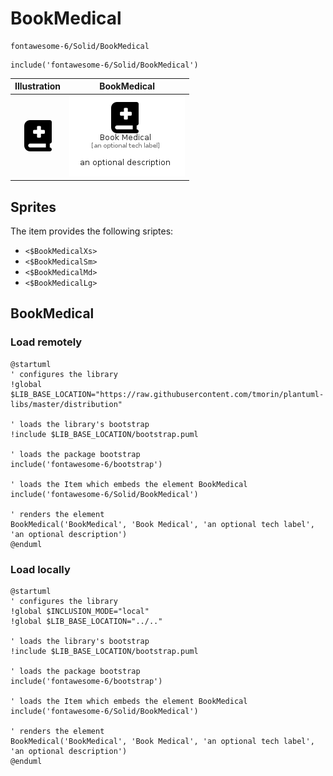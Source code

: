 # BookMedical


```text
fontawesome-6/Solid/BookMedical
```

```text
include('fontawesome-6/Solid/BookMedical')
```



| Illustration | BookMedical |
| :---: | :---: |
| ![illustration for Illustration](../../fontawesome-6/Solid/BookMedical.png) | ![illustration for BookMedical](../../fontawesome-6/Solid/BookMedical.Local.png) |



## Sprites
The item provides the following sriptes:

- `<$BookMedicalXs>`
- `<$BookMedicalSm>`
- `<$BookMedicalMd>`
- `<$BookMedicalLg>`





## BookMedical

### Load remotely
```plantuml
@startuml
' configures the library
!global $LIB_BASE_LOCATION="https://raw.githubusercontent.com/tmorin/plantuml-libs/master/distribution"

' loads the library's bootstrap
!include $LIB_BASE_LOCATION/bootstrap.puml

' loads the package bootstrap
include('fontawesome-6/bootstrap')

' loads the Item which embeds the element BookMedical
include('fontawesome-6/Solid/BookMedical')

' renders the element
BookMedical('BookMedical', 'Book Medical', 'an optional tech label', 'an optional description')
@enduml
```

### Load locally
```plantuml
@startuml
' configures the library
!global $INCLUSION_MODE="local"
!global $LIB_BASE_LOCATION="../.."

' loads the library's bootstrap
!include $LIB_BASE_LOCATION/bootstrap.puml

' loads the package bootstrap
include('fontawesome-6/bootstrap')

' loads the Item which embeds the element BookMedical
include('fontawesome-6/Solid/BookMedical')

' renders the element
BookMedical('BookMedical', 'Book Medical', 'an optional tech label', 'an optional description')
@enduml
```

